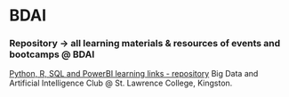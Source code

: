# BDAI


### Repository -> all learning materials & resources of events and bootcamps @ BDAI



[Python, R, SQL and PowerBI learning links - repository](https://github.com/BronzeKnuckles/Python-R-SQL-PowerBI-Learning-Materials)
Big Data and Artificial Intelligence Club @ St. Lawrence College, Kingston.


